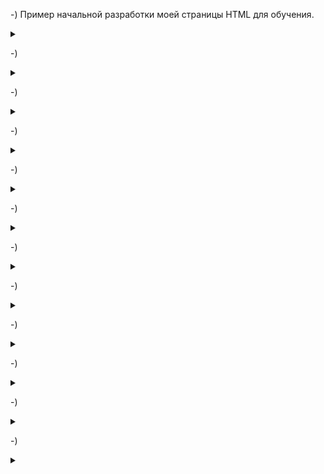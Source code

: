 -) Пример начальной разработки моей страницы HTML для обучения.

<details>

<summary></summary>


```javascript
Первый файл с расширением HTML открывает втой файл HTML (второй файл открывает видео в пределах необходимого для ответа на вопрос фрагмента). При этом в том числе первый файл передает второму файлу необходимые параметры для определения пути к видео и определения границ фрагмента видео. 
Пример первого файла (находится в начальной стадии разработки): 

<html>
<head>
    <script>
        var startURLendName ='file:///C:/Users/Vladi/Anaconda/ansel/test1/test50.html'
        function sendForm(obj)
        {
        // alert(obj.name);
        window.open (startURLendName + obj.name, '_blank')
        };
    </script>
</head>
<body>
<p>
<input type="button" name="?180&200&/Web/Lesson/1/Урок%201.%20Веб-технологии.%20Вчера,%20сегодня,%20завтра%20—%20копия.mp4" class="btn" 
value='open a video fragment of this topic' 
onclick="sendForm(this);">
</p><p>
<input type="button" name="?280&300&/Web/Lesson/1/Урок%201.%20Веб-технологии.%20Вчера,%20сегодня,%20завтра%20—%20копия.mp4" class="btn" 
value='open a video fragment of this topic' 
onclick="sendForm(this);">
</p>
</body>
</html>

Пример второго файла (находится в начальной стадии разработки):

<!DOCTYPE html> 
<html> 

<body> 
<p>
<button onclick="setSound()"; type="button">sound switch (on/off)</button>
<button onclick="setSoundMinus()"; type="button">sound minus</button>
<button onclick="setSoundPlus()"; type="button">sound plus</button>
</p>
<video id="myVideo" width="80%" height="80%" autoplay muted ontimeupdate = "setCurTime()">
 
   Your browser does not support the video tag.
</video><br>
<p id="demo"></p>
<script>
 var p_url=location.search.substring(1);
 var parametr=p_url.split("&");
 var s = parametr[0]; 
 //alert("var s = parametr[0]; = " + s)
 var f = parametr[1];
 var e = parametr[2];
 var MP = 0.1;
 var vid = document.getElementById("myVideo");
 var source = document.createElement('source');
 var pathURL = window.localStorage.getItem('C_7LAT5TG_func1')
 if(pathURL === null){
  pathURL = "C:/Users/Vladi/Documents/EDUCATION/Named/"
  
 }
 var pathName = window.localStorage.getItem('C_7LAT5TG_func2')
 if(pathName === null){
  pathName = e
 
 }
 var pathURLName = (pathURL + pathName)
 
source.setAttribute('src', pathURLName);
source.setAttribute('type', 'video/mp4');

vid.appendChild(source);
vid.play();
console.log({
  src: source.getAttribute('src'),
  type: source.getAttribute('type'),
});
 
// Attach a "timeupdate" event to the video
vid.addEventListener("timeupdate", getCurTime);

// Display the current playback position of the video in a p element with id="demo"
function getCurTime() { 
document.getElementById("demo").innerHTML = "The current playback position is " + vid.currentTime + " seconds.";
} 
function setSound(){
if(vid.muted === false){
vid.muted = true;}
else{vid.muted =false;}
vid.currentTime = s
}

function setCurTime() {
if (vid.currentTime < s || vid.currentTime > f){
vid.currentTime = s;
} 
}

function setSoundPlus(){
if((vid.volume + MP) < 1.0){
vid.volume = vid.volume + MP;}
else{vid.value = 1.0;}
}

function setSoundMinus(){
if((vid.volume - MP) > 0.0){
vid.volume = vid.volume - MP;}
else{vid.volume = 0.0;}
}

</script>

</body> 

</html>

```

</details>

-) 

<details>

<summary></summary>


```javascript


```

</details>

-) 

<details>

<summary></summary>


```javascript


```

</details>

-) 

<details>

<summary></summary>


```javascript


```

</details>

-) 

<details>

<summary></summary>


```javascript


```

</details>

-) 

<details>

<summary></summary>


```javascript


```

</details>

-) 

<details>

<summary></summary>


```javascript


```

</details>

-) 

<details>

<summary></summary>


```javascript


```

</details>

-) 

<details>

<summary></summary>


```javascript


```

</details>

-) 

<details>

<summary></summary>


```javascript


```

</details>

-) 

<details>

<summary></summary>


```javascript


```

</details>

-) 

<details>

<summary></summary>


```javascript


```

</details>

